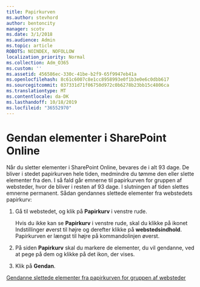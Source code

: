 ```yaml
---
title: Papirkurven
ms.author: stevhord
author: bentoncity
manager: scotv
ms.date: 3/1/2018
ms.audience: Admin
ms.topic: article
ROBOTS: NOINDEX, NOFOLLOW
localization_priority: Normal
ms.collection: Adm_O365
ms.custom: ''
ms.assetid: 456586ec-330c-41be-b2f9-65f9947eb41a
ms.openlocfilehash: 8c61c6007c8e1cc8958993e0f1b3e0e6c0dbb617
ms.sourcegitcommit: 037331d71f06750d972c0b6278b23bb15c4806ca
ms.translationtype: MT
ms.contentlocale: da-DK
ms.lasthandoff: 10/18/2019
ms.locfileid: "36552970"
---
```

# <a name="restore-items-in-sharepoint-online"></a>Gendan elementer i SharePoint Online

Når du sletter elementer i SharePoint Online, bevares de i alt 93 dage. De bliver i stedet papirkurven hele tiden, medmindre du tømme den eller slette elementer fra den. I så fald går emnerne til papirkurven for gruppen af websteder, hvor de bliver i resten af 93 dage. I slutningen af tiden slettes emnerne permanent. Sådan gendannes slettede elementer fra webstedets papirkurv:
  
1. Gå til webstedet, og klik på **Papirkurv** i venstre rude. 
    
    Hvis du ikke kan se **Papirkurv** i venstre rude, skal du klikke på ikonet Indstillinger øverst til højre og derefter klikke på **webstedsindhold**. Papirkurven er længst til højre på kommandolinjen øverst.
    
2. På siden **Papirkurv** skal du markere de elementer, du vil gendanne, ved at pege på dem og klikke på det ikon, der vises. 
    
3. Klik på **Gendan**.
    
[Gendanne slettede elementer fra papirkurven for gruppen af websteder](https://go.microsoft.com/fwlink/?linkid=866439)
  


